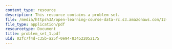 ```yaml
---
content_type: resource
description: This resource contains a problem set.
file: /media/https%3A/open-learning-course-data-rc.s3.amazonaws.com/12-480-thermodynamics-for-geoscientists-fall-2006/02fc7f4dc35ba25f0e94834522052175_problem_set_1.pdf
file_type: application/pdf
resourcetype: Document
title: problem_set_1.pdf
uid: 02fc7f4d-c35b-a25f-0e94-834522052175
---
```


